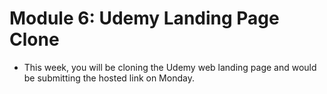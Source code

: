 # Module 6: Udemy Landing Page Clone

- This week, you will be cloning the Udemy web landing page and would be submitting the hosted link on Monday.